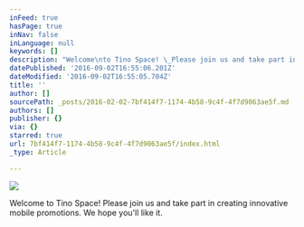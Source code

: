 ```yaml
---
inFeed: true
hasPage: true
inNav: false
inLanguage: null
keywords: []
description: "Welcome\nto Tino Space! \_Please join us and take part in creating\ninnovative mobile promotions. We hope you'll like it."
datePublished: '2016-09-02T16:55:06.201Z'
dateModified: '2016-09-02T16:55:05.704Z'
title: ''
author: []
sourcePath: _posts/2016-02-02-7bf414f7-1174-4b58-9c4f-4f7d9063ae5f.md
authors: []
publisher: {}
via: {}
starred: true
url: 7bf414f7-1174-4b58-9c4f-4f7d9063ae5f/index.html
_type: Article

---
```

![](https://the-grid-user-content.s3-us-west-2.amazonaws.com/757547e3-bd23-4388-8286-e0cceefd7cc1.png)

Welcome
to Tino Space!  Please join us and take part in creating
innovative mobile promotions. We hope you'll like it.